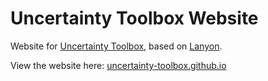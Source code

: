 # Uncertainty Toolbox Website

Website for [Uncertainty Toolbox](https://github.com/uncertainty-toolbox/uncertainty-toolbox), based on [Lanyon](https://github.com/poole/lanyon).

View the website here: [uncertainty-toolbox.github.io](https://uncertainty-toolbox.github.io)
